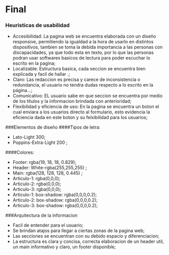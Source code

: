 # Final
### Heuristicas de usabilidad

- Accesibilidad: La pagina web se encuentra elaborada con un diseño responsive, permitiendo la igualdad a la hora de usarlo en distintos dispositivos, tambien se toma la debida importancia a las personas con discapacidades, ya que todo esta en texto, por lo que las personas podran usar softwares basicos de lectura para poder escuchar lo escrito en la pagina;
- Localizable: Estructura basica, cada seccion se encuentra bien explicada y facil de hallar  .;
- Claro: Las redaccion es precisa y carece de inconsistencia o redundancia, el usuario no tendra dudas respecto a lo escrito en la página...;
- Comunicativo: EL usuario sabe en que seccion se encuentra por medio de los titulos y la informacion brindada con anterioridad;
- Flexibilidad y eficiencia de uso: En la pagina se encuentra un boton el cual enviara a los usuarios directo al formulario, esto evidencia la eficiencia dada en este boton y su felxibilidad para los usuarios;

###Elementos de diseño
####Tipos de letra:
- Lato-Light 300;
- Poppins-Extra-Light 200 ;

####Colores:
- Footer: rgba(19, 18, 18, 0.829);
- Header: White-rgba(255,255,255) ;
- Main:  rgba(128, 128, 128, 0.445) ;
- Articulo-1: rgba(0,0,0);
- Articulo-2: rgba(0,0,0);
- Articulo-3: rgba(0,0,0);
- Articulo-1: box-shadow: rgba(0,0,0,0.2);
- Articulo-2: box-shadow: rgba(0,0,0,0.2);
- Articulo-3: box-shadow: rgba(0,0,0,0.2);

###Arquitectura de la informacion
- Facil de entender para el usuario;
- Se brindan atajos para llegar a ciertas zonas de la pagina web;
- Las secciones se encuentran con su debido espacio y diferenciacion;
- La estructura es clara y concisa, correcta elaboracion de un header util, un main informativo y claro, un footer disponible;
